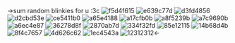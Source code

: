 ->sum random blinkies for u :3c 
![f5d4f615](https://github.com/slutcorpses/slutcorpses/assets/113836721/be14cb4f-270f-4a20-af16-138b2dc88911)
![e639c77d](https://github.com/slutcorpses/slutcorpses/assets/113836721/62d378c8-7398-4704-ae41-0446630e3357)
![d3fd4856](https://github.com/slutcorpses/slutcorpses/assets/113836721/f5846b67-9c36-4168-96e6-cbaba6216c9e)
![d2cbd53e](https://github.com/slutcorpses/slutcorpses/assets/113836721/8cc5a27c-a32d-4b6d-8868-2dfbfefd9252)
![ce5411b0](https://github.com/slutcorpses/slutcorpses/assets/113836721/2d422f90-7ef8-489b-b25c-3aa4f15430f2)
![a65e4188](https://github.com/slutcorpses/slutcorpses/assets/113836721/a6e10b2c-1104-4707-9cb7-08dc1d6abf53)
![a17cfb0b](https://github.com/slutcorpses/slutcorpses/assets/113836721/38039c2f-6caf-4b58-b42b-13dafba7c922)
![a8f5239b](https://github.com/slutcorpses/slutcorpses/assets/113836721/699c7333-30c9-4742-a5e5-eab75a973f29)
![a7c9690b](https://github.com/slutcorpses/slutcorpses/assets/113836721/18478d8f-9980-4e85-a00c-f23c0e81c886)
![a6ec4e87](https://github.com/slutcorpses/slutcorpses/assets/113836721/0425fed6-2ab3-4699-baba-64565ef74c4b)
![36278d8f](https://github.com/slutcorpses/slutcorpses/assets/113836721/99b25e7e-a44b-4408-9341-0ed80fd1d5fb)
![2870ab7d](https://github.com/slutcorpses/slutcorpses/assets/113836721/2cf23409-d0e5-4621-93e4-7832ff70cb18)
![334f32fd](https://github.com/slutcorpses/slutcorpses/assets/113836721/9e4664ad-5e76-4570-8c8f-7b3d1517b928)
![85e12115](https://github.com/slutcorpses/slutcorpses/assets/113836721/cf19e246-8f0f-4157-9363-e0189d459b24)
![14b68d4b](https://github.com/slutcorpses/slutcorpses/assets/113836721/f5164048-64c7-481e-8821-40104044ca6f)
![8f4c7657](https://github.com/slutcorpses/slutcorpses/assets/113836721/a207fdf8-eca5-4f9b-ad59-ea66e9ca861f)
![4d626c62](https://github.com/slutcorpses/slutcorpses/assets/113836721/1eb245cb-ec09-479c-8608-11c0489349ad)
![1ec4543a](https://github.com/slutcorpses/slutcorpses/assets/113836721/04f0097e-d5ed-4657-b898-286e663ad41f)
![12312312](https://github.com/slutcorpses/slutcorpses/assets/113836721/8e2df78b-56f7-46c3-a689-6cfc18b58fd2)<-
